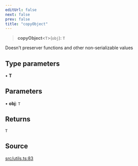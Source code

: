 ```yaml
---
editUrl: false
next: false
prev: false
title: "copyObject"
---
```


> **copyObject**\<`T`\>(`obj`): `T`

Doesn't preserver functions and other non-serializable values

## Type parameters

• **T**

## Parameters

• **obj**: `T`

## Returns

`T`

## Source

[src/utils.ts:83](https://github.com/eddienubes/sagetest/blob/c1a99be/src/utils.ts#L83)
